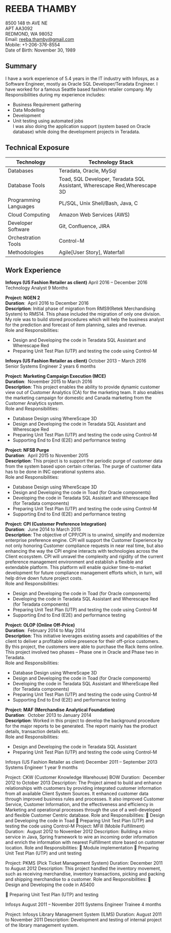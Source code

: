 # REEBA THAMBY

8500 148 th AVE NE <br>
APT AA3092 <br>
REDMOND, WA 98052 <br>
Email: reeba.thamby@gmail.com <br>
Mobile: +1-206-376-8554 <br>
Date of Birth: November 30, 1989 <br>

## Summary
I have a work experience of 5.4 years in the IT industry with Infosys, as a Software Engineer,
mostly as Oracle SQL Developer/Teradata Engineer. I have worked for a famous Seattle based
fashion retailer company.
My Responsibilities during my experience includes: <br>
* Business Requirement gathering <br>
* Data Modelling <br>
* Development <br>
* Unit testing using automated jobs <br>
I was also doing the application support (system based on Oracle database) while doing the
development projects in Teradata.

## Technical Exposure
Technology | Technology Stack
-----------| ------------------
Databases  |Teradata, Oracle, MySql
Database Tools | Toad, SQL Developer, Teradata SQL Assistant, Wherescape Red,Wherescape 3D
Programming Languages | PL/SQL, Unix Shell/Bash, Java, C
Cloud Computing | Amazon Web Services (AWS)
Developer Software | Git, Confluence, JIRA
Orchestration Tools | Control-M
Methodologies | Agile[User Story], Waterfall

## Work Experience
**Infosys (US Fashion Retailer as client)** April 2016 – December 2016 <br>
Technology Analyst 9 Months

**Project: NGEN 2** <br>
**Duration**:  April 2016 to December 2016 <br>
**Description**: Initial phase of migration from RMS9(Retek Merchandising System) to RMS14.
This phase included the migration of only one division. My role was to build stored
procedures which will help the business analyst for the prediction and forecast of item
planning, sales and revenue. <br>
Role and Responsibilities: <br>
* Design and Developing the code in Teradata SQL Assistant and Wherescape Red
* Preparing Unit Test Plan (UTP) and testing the code using Control-M

**Infosys (US Fashion Retailer as client)** October 2013 – March 2016 <br>
Senior Systems Engineer 2 years 6 months

**Project: Marketing Campaign Execution (MCE)** <br>
**Duration**:  November 2015 to March 2016 <br>
**Description**: This project enables the ability to provide dynamic customer view out of
Customer Analytics (CA) for the marketing team. It also enables the marketing campaign for
domestic and Canada marketing from the Customer Analytics system. <br>
Role and Responsibilities:
* Database Design using WhereScape 3D
* Design and Developing the code in Teradata SQL Assistant and Wherescape Red
* Preparing Unit Test Plan (UTP) and testing the code using Control-M
* Supporting End to End (E2E) and performance testing

**Project: NFSB Purge** <br>
**Duration**:  April 2015 to November 2015 <br>
**Description**: This project is to support the periodic purge of customer data from the system
based upon certain criterias. The purge of customer data has to be done in INC operational
systems also. <br>
Role and Responsibilities:
* Database Design using WhereScape 3D
* Design and Developing the code in Toad (for Oracle components)
* Developing the code in Teradata SQL Assistant and Wherescape Red (for Teradata
components)
* Preparing Unit Test Plan (UTP) and testing the code using Control-M
* Supporting End to End (E2E) and performance testing

**Project: CPI (Customer Preference Integration)** <br>
**Duration**:  June 2014 to March 2015 <br>
**Description**: The objective of CPP/CPI is to unwind, simplify and modernize enterprise
preference engine. CPI will support the Customer Experience by not only honoring Customer
compliance requests in near real time, but also enhancing the way the CPI engine interacts
with technologies across the Client ecosystem. CPI will unravel the complexity and rigidity of
the current preference management environment and establish a flexible and extendable
platform. This platform will enable quicker time-to-market development for future
compliance management efforts which, in turn, will help drive down future project costs. <br>
Role and Responsibilities:
* Design and Developing the code in Toad (for Oracle components)
* Developing the code in Teradata SQL Assistant and Wherescape Red (for Teradata
components)
* Preparing Unit Test Plan (UTP) and testing the code using Control-M
* Supporting End to End (E2E) and performance testing

**Project: OLOP (Online Off-Price)** <br>
**Duration**:  February 2014 to May 2014 <br>
**Description**: This initiative leverages existing assets and capabilities of the client to deliver a
profitable online presence for their off-price customers. By this project, the customers were
able to purchase the Rack items online. This project involved two phases – Phase one in Oracle
and Phase two in Teradata. <br>
Role and Responsibilities:
* Database Design using WhereScape 3D
* Design and Developing the code in Toad (for Oracle components)
* Developing the code in Teradata SQL Assistant and WhereScape Red (for Teradata
components)
* Preparing Unit Test Plan (UTP) and testing the code using Control-M
* Supporting End to End (E2E) and performance testing

**Project: MAF (Merchandise Analytical Foundation)** <br>
**Duration**:  October 2013 to January 2014 <br>
**Description**: Worked in this project to develop the background procedure for the major
reports to be generated. The report mainly has the product details, transaction details etc. <br>
Role and Responsibilities:
* Design and Developing the code in Teradata SQL Assistant
* Preparing Unit Test Plan (UTP) and testing the code using Control-M

Infosys (US Fashion Retailer as client) December 2011 – September 2013
Systems Engineer 1 year 9 months

Project: CKW (Customer Knowledge Warehouse) BOW
Duration:  December 2012 to October 2013
Description: The Project aimed to build and enhance relationships with customers by
providing integrated customer information from all available Client System Sources. It
enhanced customer data through improved business rules and processes. It also improved
Customer Service, Customer Information, and the effectiveness and efficiency in Marketing
and operational processes through the use of a well-developed and flexible Customer Centric
database.
Role and Responsibilities:
 Design and Developing the code in Toad
 Preparing Unit Test Plan (UTP) and testing the code using Control-M
Project: MFill (Mobile Fulfillment)
Duration:  August 2012 to November 2012
Description: Building a micro service in Java, Spring framework to wire an incoming order
information and enrich the information with nearest Fulfillment store based on customer
location.
Role and Responsibilities:
 Module implementation
 Preparing Unit Test Plan (UTP) and unit testing

Project: PKMS (Pick Ticket Management System)
Duration: December 2011 to August 2012
Description: This project handled the inventory movement, such as receiving merchandise,
inventory transactions, picking and packing and shipping merchandise to a customer.
Role and Responsibilities:
 Design and Developing the code in AS400

 Preparing Unit Test Plan (UTP) and testing

Infosys August 2011 – November 2011
Systems Engineer Trainee 4 months

Project: Infosys Library Management System (ILMS)
Duration: August 2011 to November 2011
Description: Development and testing of internal project of the library management system.

